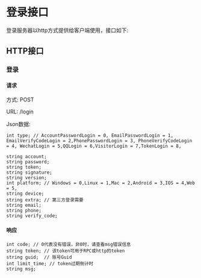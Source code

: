 # 登录接口

登录服务器以http方式提供给客户端使用，接口如下:



## HTTP接口

### 登录

#### 请求

方式: POST

URL: /login

Json数据:

```
int type; // AccountPasswordLogin = 0, EmailPasswordLogin = 1, EmailVerifyCodeLogin = 2,PhonePasswordLogin = 3, PhoneVerifyCodeLogin = 4, WechatLogin = 5,QQLogin = 6,VisitorLogin = 7,TokenLogin = 8,

string account;
string password;
string token;
string signature;
string version;
int platform; // Windows = 0,Linux = 1,Mac = 2,Android = 3,IOS = 4,Web = 5,
string device;
string extra; // 第三方登录需要
string email;
string phone;
string verify_code;
```



#### 响应

```
int code; // 0代表没有错误，非0时，请查看msg错误信息
string token; // 该token可用于RPC或http的token
string guid;  // 账号Guid
int limit_time; // token过期倒计时
string msg;
```





